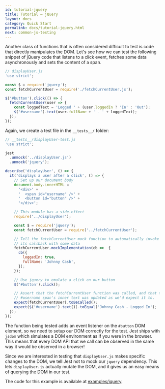 ```yaml
---
id: tutorial-jquery
title: Tutorial – jQuery
layout: docs
category: Quick Start
permalink: docs/tutorial-jquery.html
next: common-js-testing
---
```


Another class of functions that is often considered difficult to test is code
that directly manipulates the DOM. Let's see how we can test the following
snippet of jQuery code that listens to a click event, fetches some data
asynchronously and sets the content of a span.

```javascript
// displayUser.js
'use strict';

const $ = require('jquery');
const fetchCurrentUser = require('./fetchCurrentUser.js');

$('#button').click(() => {
  fetchCurrentUser(user => {
    const loggedText = 'Logged ' + (user.loggedIn ? 'In' : 'Out');
    $('#username').text(user.fullName + ' - ' + loggedText);
  });
});
```

Again, we create a test file in the `__tests__/` folder:

```javascript
// __tests__/displayUser-test.js
'use strict';

jest
  .unmock('../displayUser.js')
  .unmock('jquery');

describe('displayUser', () => {
  it('displays a user after a click', () => {
    // Set up our document body
    document.body.innerHTML =
      '<div>' +
      '  <span id="username" />' +
      '  <button id="button" />' +
      '</div>';

    // This module has a side-effect
    require('../displayUser');

    const $ = require('jquery');
    const fetchCurrentUser = require('../fetchCurrentUser');

    // Tell the fetchCurrentUser mock function to automatically invoke
    // its callback with some data
    fetchCurrentUser.mockImplementation(cb =>  {
      cb({
        loggedIn: true,
        fullName: 'Johnny Cash',
      });
    });

    // Use jquery to emulate a click on our button
    $('#button').click();

    // Assert that the fetchCurrentUser function was called, and that the
    // #username span's inner text was updated as we'd expect it to.
    expect(fetchCurrentUser).toBeCalled();
    expect($('#username').text()).toEqual('Johnny Cash - Logged In');
  });
});

```

The function being tested adds an event listener on the `#button` DOM element,
so we need to setup our DOM correctly for the test. Jest ships with `jsdom`
which simulates a DOM environment as if you were in the browser. This means that
every DOM API that we call can be observed in the same way it would be observed
in a browser!

Since we are interested in testing that `displayUser.js` makes specific changes
to the DOM, we tell Jest not to mock our `jquery` dependency. This lets
`displayUser.js` actually mutate the DOM, and it gives us an easy means of
querying the DOM in our test.

The code for this example is available at [examples/jquery](https://github.com/facebook/jest/tree/master/examples/jquery).
